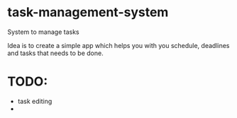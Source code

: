 # task-management-system
System to manage tasks

Idea is to create a simple app which helps you with you schedule, deadlines and tasks that needs to be done.


# TODO:
- task editing
- 